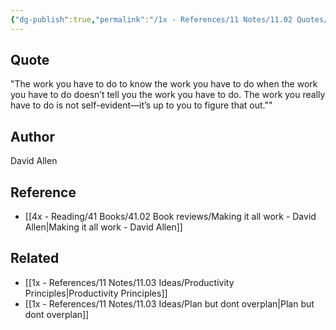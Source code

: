 ```yaml
---
{"dg-publish":true,"permalink":"/1x - References/11 Notes/11.02 Quotes/Knowing the work you have to do to know the work you have to do - David Allen/","title":"Knowing the work you have to do to know the work you have to do - David Allen","created":"2023-10-22T21:05:13.000+03:00","updated":"2024-02-14T20:18:41.100+03:00"}
---
```



## Quote
"The work you have to do to know the work you have to do when the work you have to do doesn’t tell you the work you have to do. The work you really have to do is not self-evident—it’s up to you to figure that out.""

## Author
David Allen

## Reference
- [[4x - Reading/41 Books/41.02 Book reviews/Making it all work - David Allen\|Making it all work - David Allen]]

## Related
- [[1x - References/11 Notes/11.03 Ideas/Productivity Principles\|Productivity Principles]]
- [[1x - References/11 Notes/11.03 Ideas/Plan but dont overplan\|Plan but dont overplan]]